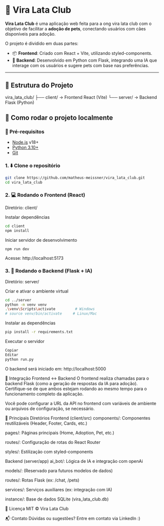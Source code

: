 # 🐾 Vira Lata Club

**Vira Lata Club** é uma aplicação web feita para a ong vira lata club com o objetivo de facilitar a **adoção de pets**, conectando usuários com cães disponíveis para adoção.

O projeto é dividido em duas partes:

- 📦 **Frontend**: Criado com React + Vite, utilizando styled-components.
- 🧠 **Backend**: Desenvolvido em Python com Flask, integrando uma IA que interage com os usuários e sugere pets com base nas preferências.

---

## 📁 Estrutura do Projeto

vira_lata_club/
├── client/ → Frontend React (Vite)
└── server/ → Backend Flask (Python)

## 🚀 Como rodar o projeto localmente

### 🔧 Pré-requisitos

- [Node.js](https://nodejs.org/) v18+
- [Python 3.10+](https://www.python.org/)
- [Git](https://git-scm.com/)

### 1. ⬇️ Clone o repositório

```bash
git clone https://github.com/matheus-meissner/vira_lata_club.git
cd vira_lata_club
```

### 2. 💻 Rodando o Frontend (React)

Diretório: client/

Instalar dependências
```bash
cd client
npm install
```
Iniciar servidor de desenvolvimento
```bash
npm run dev
```
Acesse: http://localhost:5173

### 3. 🧠 Rodando o Backend (Flask + IA)

Diretório: server/

Criar e ativar o ambiente virtual
```bash
cd ../server
python -m venv venv
.\venv\Scripts\activate         # Windows
# source venv/bin/activate     # Linux/Mac
```
Instalar as dependências
```bash
pip install -r requirements.txt
```
Executar o servidor
```bash
Copiar
Editar
python run.py
```
O backend será iniciado em: http://localhost:5000

🔌 Integração Frontend <-> Backend
O frontend realiza chamadas para o backend Flask (como a geração de respostas da IA para adoção). Certifique-se de que ambos estejam rodando ao mesmo tempo para o funcionamento completo da aplicação.

Você pode configurar a URL da API no frontend com variáveis de ambiente ou arquivos de configuração, se necessário.

📂 Principais Diretórios
Frontend (client/src)
components/: Componentes reutilizáveis (Header, Footer, Cards, etc.)

pages/: Páginas principais (Home, Adoption, Pet, etc.)

routes/: Configuração de rotas do React Router

styles/: Estilização com styled-components

Backend (server/app)
ai_bot/: Lógica de IA e integração com openAi

models/: (Reservado para futuros modelos de dados)

routes/: Rotas Flask (ex: /chat, /pets)

services/: Serviços auxiliares (ex: integração com IA)

instance/: Base de dados SQLite (vira_lata_club.db)

📄 Licença
MIT © Vira Lata Club

📬 Contato
Dúvidas ou sugestões? Entre em contato via LinkedIn :)
